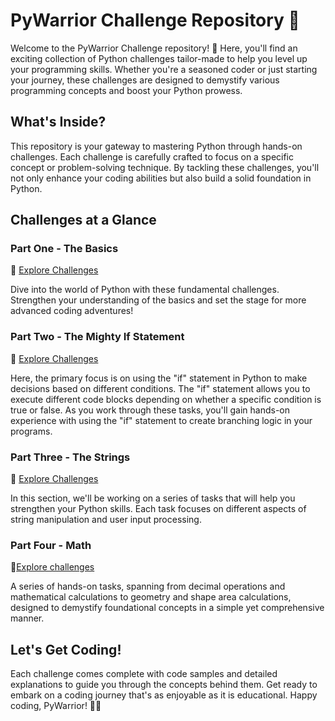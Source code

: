 # PyWarrior Challenge Repository 🚀

Welcome to the PyWarrior Challenge repository! 🐍 Here, you'll find an exciting collection of Python challenges tailor-made to help you level up your programming skills. Whether you're a seasoned coder or just starting your journey, these challenges are designed to demystify various programming concepts and boost your Python prowess.

## What's Inside?

This repository is your gateway to mastering Python through hands-on challenges. Each challenge is carefully crafted to focus on a specific concept or problem-solving technique. By tackling these challenges, you'll not only enhance your coding abilities but also build a solid foundation in Python.

## Challenges at a Glance

### Part One - The Basics
📂 [Explore Challenges](https://github.com/MeenalJy/PyWarrior-Challenge/blob/main/.../part_one.md)

Dive into the world of Python with these fundamental challenges. Strengthen your understanding of the basics and set the stage for more advanced coding adventures!

### Part Two - The Mighty If Statement
📂 [Explore Challenges](https://github.com/MeenalJy/PyWarrior-Challenge/blob/main/.../part_two.md)

Here, the primary focus is on using the "if" statement in Python to make decisions based on different conditions. The "if" statement allows you to execute different code blocks depending on whether a specific condition is true or false. As you work through these tasks, you'll gain hands-on experience with using the "if" statement to create branching logic in your programs.

### Part Three - The Strings
📂 [Explore Challenges](https://github.com/MeenalJy/PyWarrior-Challenge/blob/main/.../part_three.md)

In this section, we'll be working on a series of tasks that will help you strengthen your Python skills. Each task focuses on different aspects of string manipulation and user input processing.


### Part Four - Math
📁[Explore challenges](https://github.com/MeenalJy/PyWarrior-Challenge/blob/main/.../part_four.md)


A series of hands-on tasks, spanning from decimal operations and mathematical calculations to geometry and shape area calculations, designed to demystify foundational concepts in a simple yet comprehensive manner.



## Let's Get Coding!

Each challenge comes complete with code samples and detailed explanations to guide you through the concepts behind them. Get ready to embark on a coding journey that's as enjoyable as it is educational. Happy coding, PyWarrior! 🚀🔥
